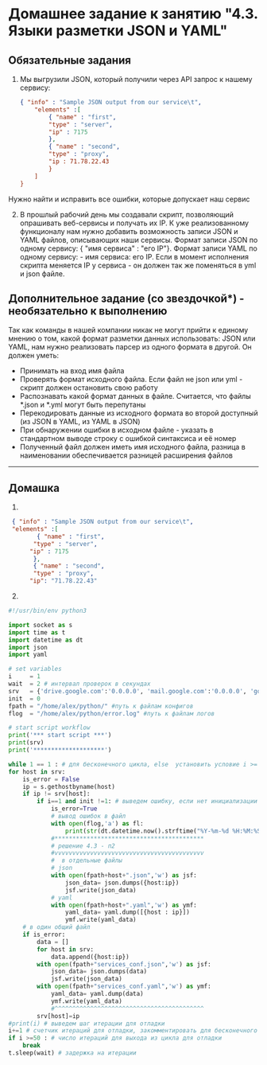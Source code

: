 # Домашнее задание к занятию "4.3. Языки разметки JSON и YAML"

## Обязательные задания

1. Мы выгрузили JSON, который получили через API запрос к нашему сервису:
	```json
    { "info" : "Sample JSON output from our service\t",
        "elements" :[
            { "name" : "first",
            "type" : "server",
            "ip" : 7175
            },
            { "name" : "second",
            "type" : "proxy",
            "ip : 71.78.22.43
            }
        ]
    }
	```
  Нужно найти и исправить все ошибки, которые допускает наш сервис

2. В прошлый рабочий день мы создавали скрипт, позволяющий опрашивать веб-сервисы и получать их IP. К уже реализованному функционалу нам нужно добавить возможность записи JSON и YAML файлов, описывающих наши сервисы. Формат записи JSON по одному сервису: { "имя сервиса" : "его IP"}. Формат записи YAML по одному сервису: - имя сервиса: его IP. Если в момент исполнения скрипта меняется IP у сервиса - он должен так же поменяться в yml и json файле.

## Дополнительное задание (со звездочкой*) - необязательно к выполнению

Так как команды в нашей компании никак не могут прийти к единому мнению о том, какой формат разметки данных использовать: JSON или YAML, нам нужно реализовать парсер из одного формата в другой. Он должен уметь:
   * Принимать на вход имя файла
   * Проверять формат исходного файла. Если файл не json или yml - скрипт должен остановить свою работу
   * Распознавать какой формат данных в файле. Считается, что файлы *.json и *.yml могут быть перепутаны
   * Перекодировать данные из исходного формата во второй доступный (из JSON в YAML, из YAML в JSON)
   * При обнаружении ошибки в исходном файле - указать в стандартном выводе строку с ошибкой синтаксиса и её номер
   * Полученный файл должен иметь имя исходного файла, разница в наименовании обеспечивается разницей расширения файлов

---

## Домашка
1.  
```json
 { "info" : "Sample JSON output from our service\t",
 "elements" :[
        { "name" : "first",
       "type" : "server",
      "ip" : 7175
       },
       { "name" : "second",
       "type" : "proxy",
      "ip": "71.78.22.43"
```
2.  
```python
#!/usr/bin/env python3

import socket as s
import time as t
import datetime as dt
import json
import yaml

# set variables
i     = 1
wait  = 2 # интервал проверок в секундах
srv   = {'drive.google.com':'0.0.0.0', 'mail.google.com':'0.0.0.0', 'google.com':'0.0.0.0'}
init  = 0
fpath = "/home/alex/python/" #путь к файлам конфигов
flog  = "/home/alex/python/error.log" #путь к файлам логов

# start script workflow
print('*** start script ***')
print(srv)
print('********************')

while 1 == 1 : # для бесконечного цикла, else  установить условие i >= чилу треуемых итераций
for host in srv:
	is_error = False
	ip = s.gethostbyname(host)
	if ip != srv[host]:
		if i==1 and init !=1: # выведем ошибку, если нет инициализации или есть иниц. и не первый шаг
			is_error=True
			# вывод ошибок в файл
			with open(flog,'a') as fl:
				print(str(dt.datetime.now().strftime("%Y-%m-%d %H:%M:%S")) +' [ERROR] ' + str(host) +' IP mistmatch: '+srv[host]+' '+ip,file=fl)
			#******************************************
			# решение 4.3 - п2
			#vvvvvvvvvvvvvvvvvvvvvvvvvvvvvvvvvvvvvvvvvv
			#  в отдельные файлы
			# json
			with open(fpath+host+".json",'w') as jsf:
				json_data= json.dumps({host:ip})
				jsf.write(json_data)
			# yaml
			with open(fpath+host+".yaml",'w') as ymf:
				yaml_data= yaml.dump([{host : ip}])
				ymf.write(yaml_data)
	# в один общий файл     
	if is_error:
		data = []  
		for host in srv:  
			data.append({host:ip})
		with open(fpath+"services_conf.json",'w') as jsf:
			json_data= json.dumps(data)
			jsf.write(json_data)
		with open(fpath+"services_conf.yaml",'w') as ymf:
			yaml_data= yaml.dump(data)
			ymf.write(yaml_data)
			#^^^^^^^^^^^^^^^^^^^^^^^^^^^^^^^^^^^^^^^^^^
		srv[host]=ip
#print(i) # выведем шаг итерации для отладки
i+=1 # счетчик итераций для отладки, закомментировать для бесконечного цикла
if i >=50 : # число итераций для выхода из цикла для отладки
	break
t.sleep(wait) # задержка на итерации

```
